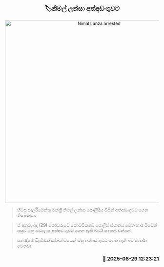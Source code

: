 <p align='center'><b><h2 align='center' title='Nimal Lanza arrested'>🏷නිමල් ලන්සා අත්අඩංගුවට</h2></b></p>
<p align='center'><img src='https://helakuru.sgp1.cdn.digitaloceanspaces.com/esana/images/lib/nimal-lanza-archived.jpg' width='600' alt='Nimal Lanza arrested'></p>

> හිටපු පාර්ලිමේන්තු මන්ත්‍රී නිමල් ලන්සා පොලීසිය විසින් අත්අඩංගුවට ගෙන තිබෙනවා.

> ඒ අනුව, අද (29) පෙරවරුවේ කොච්චිකඩේ පොලිස් ස්ථානය වෙත භාර වීමෙන් පසුව ඔහු මෙලෙස අත්අඩංගුවට ගෙන ඇති බවයි සඳහන් වන්නේ.

> පහරදීමේ සිදුවීමක් සම්බන්ධයෙන් ඔහු අත්අඩංගුවට ගෙන ඇති බව වාර්තා වෙනවා.



<h3 align='right'><a href='https://www.helakuru.lk/esana/p/113188/'>📅 2025-08-29 12:23:21</a></h3>
